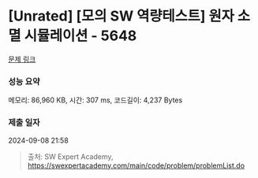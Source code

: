 # [Unrated] [모의 SW 역량테스트] 원자 소멸 시뮬레이션 - 5648 

[문제 링크](https://swexpertacademy.com/main/code/problem/problemDetail.do?contestProbId=AWXRFInKex8DFAUo) 

### 성능 요약

메모리: 86,960 KB, 시간: 307 ms, 코드길이: 4,237 Bytes

### 제출 일자

2024-09-08 21:58



> 출처: SW Expert Academy, https://swexpertacademy.com/main/code/problem/problemList.do